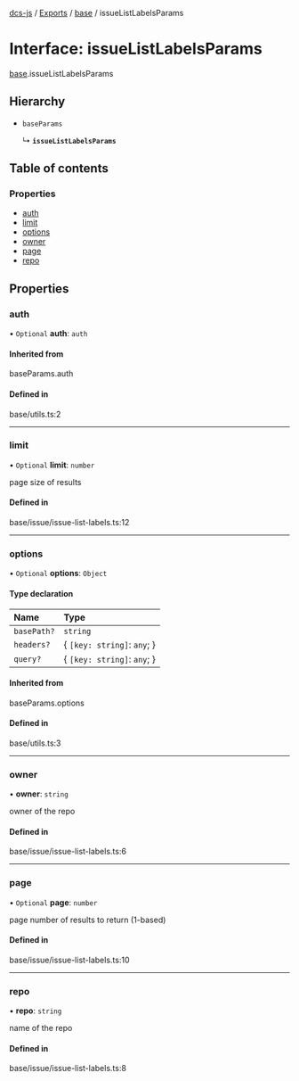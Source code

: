 [dcs-js](../README.md) / [Exports](../modules.md) / [base](../modules/base.md) / issueListLabelsParams

# Interface: issueListLabelsParams

[base](../modules/base.md).issueListLabelsParams

## Hierarchy

- `baseParams`

  ↳ **`issueListLabelsParams`**

## Table of contents

### Properties

- [auth](base.issueListLabelsParams.md#auth)
- [limit](base.issueListLabelsParams.md#limit)
- [options](base.issueListLabelsParams.md#options)
- [owner](base.issueListLabelsParams.md#owner)
- [page](base.issueListLabelsParams.md#page)
- [repo](base.issueListLabelsParams.md#repo)

## Properties

### <a id="auth" name="auth"></a> auth

• `Optional` **auth**: `auth`

#### Inherited from

baseParams.auth

#### Defined in

base/utils.ts:2

___

### <a id="limit" name="limit"></a> limit

• `Optional` **limit**: `number`

page size of results

#### Defined in

base/issue/issue-list-labels.ts:12

___

### <a id="options" name="options"></a> options

• `Optional` **options**: `Object`

#### Type declaration

| Name | Type |
| :------ | :------ |
| `basePath?` | `string` |
| `headers?` | { `[key: string]`: `any`;  } |
| `query?` | { `[key: string]`: `any`;  } |

#### Inherited from

baseParams.options

#### Defined in

base/utils.ts:3

___

### <a id="owner" name="owner"></a> owner

• **owner**: `string`

owner of the repo

#### Defined in

base/issue/issue-list-labels.ts:6

___

### <a id="page" name="page"></a> page

• `Optional` **page**: `number`

page number of results to return (1-based)

#### Defined in

base/issue/issue-list-labels.ts:10

___

### <a id="repo" name="repo"></a> repo

• **repo**: `string`

name of the repo

#### Defined in

base/issue/issue-list-labels.ts:8
